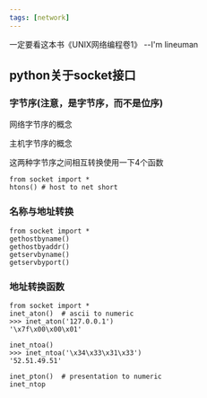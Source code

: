```yaml
---
tags: [network]
---
```


一定要看这本书《UNIX网络编程卷1》 --I'm lineuman

## python关于socket接口

### 字节序(注意，是字节序，而不是位序)
网络字节序的概念

主机字节序的概念

这两种字节序之间相互转换使用一下4个函数
```
from socket import *
htons() # host to net short

```


### 名称与地址转换

```
from socket import *
gethostbyname()
gethostbyaddr()
getservbyname()
getservbyport()
```

### 地址转换函数
```
from socket import *
inet_aton()  # ascii to numeric
>>> inet_aton('127.0.0.1')
'\x7f\x00\x00\x01'

inet_ntoa()
>>> inet_ntoa('\x34\x33\x31\x33')
'52.51.49.51'

inet_pton()  # presentation to numeric
inet_ntop
```
